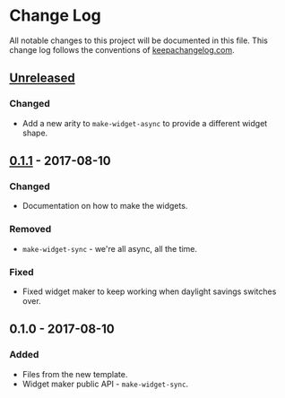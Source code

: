 # Change Log
All notable changes to this project will be documented in this file. This change log follows the conventions of [keepachangelog.com](http://keepachangelog.com/).

## [Unreleased]
### Changed
- Add a new arity to `make-widget-async` to provide a different widget shape.

## [0.1.1] - 2017-08-10
### Changed
- Documentation on how to make the widgets.

### Removed
- `make-widget-sync` - we're all async, all the time.

### Fixed
- Fixed widget maker to keep working when daylight savings switches over.

## 0.1.0 - 2017-08-10
### Added
- Files from the new template.
- Widget maker public API - `make-widget-sync`.

[Unreleased]: https://github.com/your-name/hello-cljs/compare/0.1.1...HEAD
[0.1.1]: https://github.com/your-name/hello-cljs/compare/0.1.0...0.1.1
